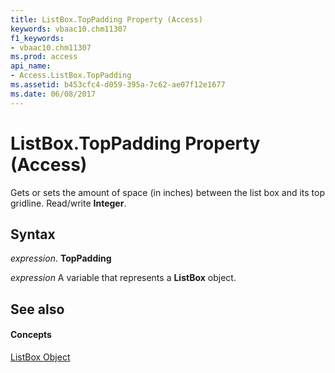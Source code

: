 ```yaml
---
title: ListBox.TopPadding Property (Access)
keywords: vbaac10.chm11307
f1_keywords:
- vbaac10.chm11307
ms.prod: access
api_name:
- Access.ListBox.TopPadding
ms.assetid: b453cfc4-d059-395a-7c62-ae07f12e1677
ms.date: 06/08/2017
---
```



# ListBox.TopPadding Property (Access)

Gets or sets the amount of space (in inches) between the list box and its top gridline. Read/write **Integer**.


## Syntax

 _expression_. **TopPadding**

 _expression_ A variable that represents a **ListBox** object.


## See also


#### Concepts


[ListBox Object](listbox-object-access.md)


